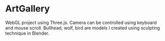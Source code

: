 # ArtGallery
WebGL project using Three.js.
Camera can be controlled using keyboard and mouse scroll.
Bullhead, wolf, bird are models I created using sculpting technique in Blender. 
